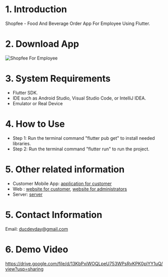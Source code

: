 # 1. Introduction
Shopfee - Food And Beverage Order App For Employee Using Flutter.

# 2. Download App
![Shopfee For Employee](https://github.com/user-attachments/assets/279dec58-bf2a-4104-8458-a41e0527f64d)

# 3. System Requirements
- Flutter SDK.
- IDE such as Android Studio, Visual Studio Code, or IntelliJ IDEA.
- Emulator or Real Device

# 4. How to Use
- Step 1: Run the terminal command "flutter pub get" to install needed libraries.
- Step 2: Run the terminal command "flutter run" to run the project.

# 5. Other related information
- Customer Mobile App: [application for customer](https://github.com/ducdevday/Shopfee_Flutter)
- Web : [website for customer](https://github.com/nguyendinhhieu12345/Drink_Store), [website for administrators](https://github.com/nguyendinhhieu12345/Drinks-Frontend)
- Server: [server](https://github.com/Onnv7/Shopfee-API)

# 5. Contact Information
Email: ducdevday@gmail.com

# 6. Demo Video
https://drive.google.com/file/d/13KbPxiWOQLpeU753WPsRvKPK0plYY1uQ/view?usp=sharing
